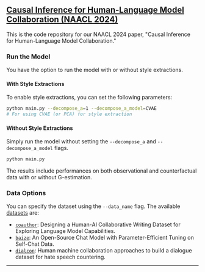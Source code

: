 ## [Causal Inference for Human-Language Model Collaboration (NAACL 2024)](https://pdhillon.com/papers/dtr_text.pdf)

This is the code repository for our NAACL 2024 paper, "Causal Inference for Human-Language Model Collaboration." 

### Run the Model

You have the option to run the model with or without style extractions. 

#### With Style Extractions
To enable style extractions, you can set the following parameters:

```bash
python main.py --decompose_a=1 --decompose_a_model=CVAE  
# For using CVAE (or PCA) for style extraction
```

#### Without Style Extractions
Simply run the model without setting the `--decompose_a` and `--decompose_a_model` flags.

```bash
python main.py
```
The results include performances on both observational and counterfactual data with or without G-estimation.

### Data Options
You can specify the dataset using the `--data_name` flag. The available [datasets](https://drive.google.com/drive/folders/1-ViaF60IbjTA8DKKaJBduogLbU8HkWc1?usp=sharing) are:

- [`coauthor`](https://arxiv.org/pdf/2201.06796.pdf): Designing a Human-AI Collaborative Writing Dataset for Exploring Language Model Capabilities.
- [`baize`](https://arxiv.org/pdf/2304.01196.pdf): An Open-Source Chat Model with Parameter-Efficient Tuning on Self-Chat Data.
- [`dialcon`](https://aclanthology.org/2022.emnlp-main.549.pdf): Human machine collaboration approaches to build a dialogue dataset for hate speech countering.
---